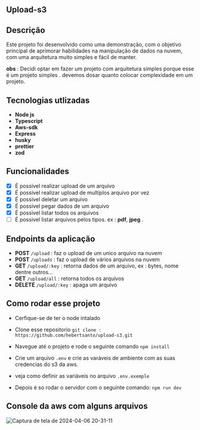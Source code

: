## Upload-s3

## Descrição

Este projeto foi desenvolvido como uma demonstração, com o objetivo principal de aprimorar habilidades na manipulação de dados na nuvem,
com uma arquitetura muito simples e fácil de manter.

**obs** : Decidi optar em fazer um projeto com arquitetura simples porque esse é um projeto simples .
devemos dosar quanto colocar complexidade em um projeto.

## **Tecnologias utlizadas**

- **Node js**
- **Typescript**
- **Aws-sdk**
- **Express**
- **husky**
- **prettier**
- **zod**

## **Funcionalidades**

- [x] É possivel realizar upload de um arquivo
- [x] É possivel realizar upload de multiplos arquivo por vez
- [x] É possivel deletar um arquivo
- [x] É possivel pegar dados de um arquivo
- [x] É possivel listar todos os arquivos
- [ ] É possivel listar arquivos pelos tipos. ex : **pdf**, **jpeg** .

## **Endpoints da aplicação**

- **POST** `/upload` : faz o upload de um unico arquivo na nuvem
- **POST** `/uploads` : faz o upload de vários arquivos na nuvem
- **GET** `/upload/:key` : retorna dados de um arquivo, ex : bytes, nome dentre outros...
- **GET** `/upload/all` : retorna todos os arquivos
- **DELETE** `/upload/:key` : apaga um arquivo

## Como rodar esse projeto

- Cerfique-se de ter o node intalado
- Clone esse repositorio `git clone : https://github.com/hebertsanto/upload-s3.git`

- Navegue até o projeto e rode o seguinte comando `npm install`
- Crie um arquivo `.env` e crie as varáveis de ambiente com as suas credencias do s3 da aws.
- veja como definir as variáveis no arquivo `.env.exemple`
- Depois é so rodar o servidor com o seguinte comando: `npm run dev`

## Console da aws com alguns arquivos

![Captura de tela de 2024-04-06 20-31-11](https://github.com/hebertsanto/upload-s3/assets/108555424/a3a31951-33d3-4955-8458-62c30c4ad5d4)

